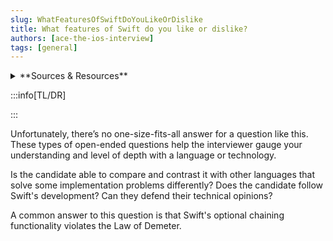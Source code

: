 ```yaml
---
slug: WhatFeaturesOfSwiftDoYouLikeOrDislike
title: What features of Swift do you like or dislike?
authors: [ace-the-ios-interview]
tags: [general]
---
```


<details>
  <summary>**Sources & Resources**</summary>

  **Main Source:** [Ace the iOS Interview](https://aryamansharda.gumroad.com/l/tcvck)

  **Additional Sources:**

  **Further Reading:**

</details>

:::info[TL/DR]

:::

Unfortunately, there’s no one-size-fits-all answer for a question like this. These types of open-ended questions help the interviewer gauge your understanding and level of depth with a language or technology.

Is the candidate able to compare and contrast it with other languages that solve some implementation problems differently? Does the candidate follow Swift's development? Can they defend their technical opinions?

A common answer to this question is that Swift's optional chaining functionality violates the Law of Demeter.
